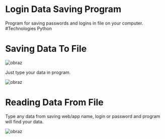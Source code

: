 # Login Data Saving Program
Program for saving passwords and logins in file on your computer.
#Technologies
Python
# Saving Data To File
![obraz](https://user-images.githubusercontent.com/106467648/220153506-e1a165b1-61a7-4123-96bf-e7873b8e8f67.png)

Just type your data in program.

![obraz](https://user-images.githubusercontent.com/106467648/220153770-470732c6-52b2-45ba-9093-543550000a0c.png)

# Reading Data From File

Type any data from saving web/app name, login or password and program will find your data.

![obraz](https://user-images.githubusercontent.com/106467648/220154081-510e2ab3-5330-4d23-9801-d50518e9674a.png)




